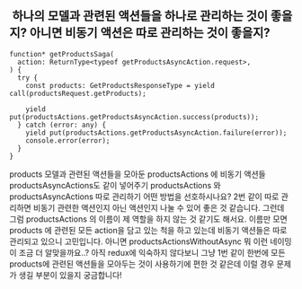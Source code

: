 ##  하나의 모델과 관련된 액션들을 하나로 관리하는 것이 좋을지? 아니면 비동기 액션은 따로 관리하는 것이 좋을지?

```tsx
function* getProductsSaga(
  action: ReturnType<typeof getProductsAsyncAction.request>,
) {
  try {
    const products: GetProductsResponseType = yield call(productsRequest.getProducts);

    yield put(productsActions.getProductsAsyncAction.success(products));
  } catch (error: any) {
    yield put(productsActions.getProductsAsyncAction.failure(error));
    console.error(error);
  }
}
```

products 모델과 관련된 액션들을 모아둔 productsActions 에 비동기 액션들productsAsyncActions도 같이 넣어주기 productsActions 와 productsAsyncActions
따로 관리하기 어떤 방법을 선호하시나요? 2번 같이 따로 관리하면 비동기 관련한 액션인지 아닌 액션인지 나눌 수 있어 좋은 것 같습니다. 그런데 그럼 productsActions 의 이름이 제 역할을 하지 않는 것
같기도 해서요. 이름만 모면 products 에 관련된 모든 action을 담고 있는 척을 하고 있는데 비동기 액션들은 따로 관리되고 있으니 고민입니다. 아니면 productsActionsWithoutAsync 뭐
이런 네이밍이 조금 더 알맞을까요..? 아직 redux에 익숙하지 않다보니 그냥 1번 같이 한번에 모든 products에 관련된 액션들을 모아두는 것이 사용하기에 편한 것 같은데 이럴 경우 문제가 생길 부분이 있을지
궁금합니다! 
